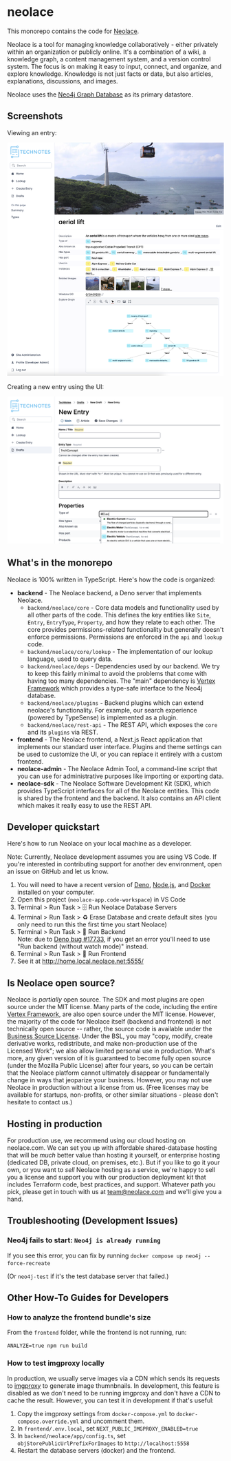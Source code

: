 # neolace

This monorepo contains the code for [Neolace](https://neolace.com).

Neolace is a tool for managing knowledge collaboratively - either privately
within an organization or publicly online. It's a combination of a wiki, a
knowledge graph, a content management system, and a version control system. The
focus is on making it easy to input, connect, and organize, and explore
knowledge. Knowledge is not just facts or data, but also articles, explanations,
discussions, and images.

Neolace uses the [Neo4j Graph Database](https://neo4j.com/) as its primary
datastore.

## Screenshots

Viewing an entry:

![a screenshot of reading an entry](./readme-screenshot-viewing.png)

Creating a new entry using the UI:

![a screenshot of the editor interface](./readme-screenshot-editor.png)

## What's in the monorepo

Neolace is 100% written in TypeScript. Here's how the code is organized:

* __backend__ - The Neolace backend, a Deno server that implements Neolace.
  - `backend/neolace/core` - Core data models and functionality used by all other parts of the code. This defines the key entities like `Site`, `Entry`, `EntryType`, `Property`, and how they relate to each other. The core provides permissions-related functionality but generally doesn't enforce permissions. Permissions are enforced in the `api` and `lookup` code.
  - `backend/neolace/core/lookup` - The implementation of our lookup language, used to query data.
  - `backend/neolace/deps` - Dependencies used by our backend. We try to keep this fairly minimal to avoid the problems that come with having too many dependencies. The "main" dependency is [Vertex Framework](https://github.com/neolace-dev/vertex-framework) which provides a type-safe interface to the Neo4j database.
  - `backend/neolace/plugins` - Backend plugins which can extend neolace's functionality. For example, our search experience (powered by TypeSense) is implemented as a plugin.
  - `backend/neolace/rest-api` - The REST API, which exposes the `core` and its `plugins` via REST.
* __frontend__ - The Neolace frontend, a Next.js React application that implements our standard user interface. Plugins and theme settings can be used to customize the UI, or you can replace it entirely with a custom frontend.
* __neolace-admin__ - The Neolace Admin Tool, a command-line script that you can use for administrative purposes like importing or exporting data.
* __neolace-sdk__ - The Neolace Software Development Kit (SDK), which provides TypeScript interfaces for all of the Neolace entities. This code is shared by the frontend and the backend. It also contains an API client which makes it really easy to use the REST API.

## Developer quickstart

Here's how to run Neolace on your local machine as a developer.

Note: Currently, Neolace development assumes you are using VS Code. If you're
interested in contributing support for another dev environment, open an issue
on GitHub and let us know.

1. You will need to have a recent version of
    [Deno](https://deno.land/),
    [Node.js](https://nodejs.org/en/), and
    [Docker](https://www.docker.com/) installed on your computer. 
1. Open this project (`neolace-app.code-workspace`) in VS Code
1. Terminal > Run Task > 🗄️ Run Neolace Database Servers
1. Terminal > Run Task > ♻️ Erase Database and create default sites (you only need to run this the first time you start Neolace)
1. Terminal > Run Task > 🚀 Run Backend  
   Note: due to [Deno bug #17733](https://github.com/denoland/deno/issues/17733), if you get an error you'll need to use "Run backend (without watch mode)" instead.
1. Terminal > Run Task > 🚀 Run Frontend
1. See it at http://home.local.neolace.net:5555/

## Is Neolace open source?

Neolace is _partially_ open source. The SDK and most plugins are open source
under the MIT license. Many parts of the code, including the entire
[Vertex Framework](https://github.com/neolace-dev/vertex-framework), are also
open source under the MIT license. However, the majority of the code for Neolace
itself (backend and frontend) is not technically open source -- rather, the
source code is available under the
[Business Source License](https://mariadb.com/bsl11/). Under the BSL, you may
"copy, modify, create derivative works, redistribute, and make non-production
use of the Licensed Work"; we also allow limited personal use in production.
What's more, any given version of it is guaranteed to become fully open source
(under the Mozilla Public License) after four years, so you can be certain that
the Neolace platform cannot ultimately disappear or fundamentally change in ways
that jeoparize your business. However, you may not use Neolace in production
without a license from us. (Free licenses may be available for startups,
non-profits, or other similar situations - please don't hesitate to contact us.)

## Hosting in production

For production use, we recommend using our cloud hosting on neolace.com. We can
set you up with affordable shared-database hosting that will be _much_ better
value than hosting it yourself, or enterprise hosting (dedicated DB, private
cloud, on premises, etc.). But if you like to go it your own, or you want to
_sell_ Neolace hosting as a service, we're happy to sell you a license and
support you with our production deployment kit that includes Terraform code,
best practices, and support. Whatever path you pick, please get in touch with us
at team@neolace.com and we'll give you a hand.

## Troubleshooting (Development Issues)

### Neo4j fails to start: `Neo4j is already running`

If you see this error, you can fix by running `docker compose up neo4j --force-recreate`

(Or `neo4j-test` if it's the test database server that failed.)

## Other How-To Guides for Developers

### How to analyze the frontend bundle's size

From the `frontend` folder, while the frontend is not running, run:

    ANALYZE=true npm run build

### How to test imgproxy locally

In production, we usually serve images via a CDN which sends its requests to
[imgproxy](https://imgproxy.net/) to generate image thumnbnails. In development,
this feature is disabled as we don't need to be running imgproxy and don't have
a CDN to cache the result. However, you can test it in development if that's
useful:

1. Copy the imgproxy settings from `docker-compose.yml` to `docker-compose.override.yml` and uncomment them.
1. In `frontend/.env.local`, set `NEXT_PUBLIC_IMGPROXY_ENABLED=true`
1. In `backend/neolace/app/config.ts`, set `objStorePublicUrlPrefixForImages` to `http://localhost:5558`
1. Restart the database servers (docker) and the frontend.
